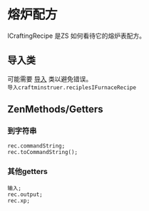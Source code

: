 # 熔炉配方

ICraftingRecipe 是ZS 如何看待它的熔炉表配方。

## 导入类

可能需要 [导入](/AdvancedFunctions/Import/) 类以避免错误。  
`导入craftminstruer.reciplesIFurnaceRecipe`

## ZenMethods/Getters

### 到字符串

```zenscript
rec.commandString;
rec.toCommandString();
```

### 其他getters

```zenscript
输入;
rec.output;
rec.xp;
```